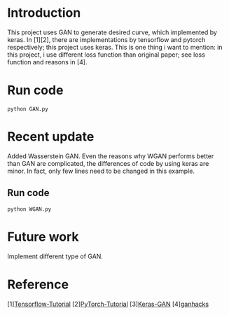 # Introduction
This project uses GAN to generate desired curve, which implemented by keras. In [1][2], there are implementations by tensorflow and pytorch
respectively; this project uses keras. This is one thing i want to mention: in this project, i use different loss function than original paper; see loss function and reasons in [4].
# Run code
```
python GAN.py
```
# Recent update
Added Wasserstein GAN. Even the reasons why WGAN performs better than GAN are complicated, the differences of code by using keras are minor. In fact, only few lines need to be changed in this example.
## Run code
```
python WGAN.py
```
# Future work
Implement different type of GAN.
# Reference
[1][Tensorflow-Tutorial](https://github.com/MorvanZhou/Tensorflow-Tutorial.git)
[2][PyTorch-Tutorial](https://github.com/MorvanZhou/PyTorch-Tutorial.git)
[3][Keras-GAN](https://github.com/eriklindernoren/Keras-GAN.git)
[4][ganhacks](https://github.com/soumith/ganhacks.git)
